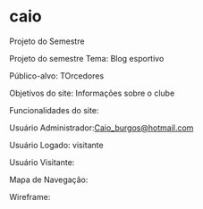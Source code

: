 # caio
Projeto do Semestre

Projeto do semestre Tema: Blog esportivo

Público-alvo: TOrcedores

Objetivos do site: Informações sobre o clube

Funcionalidades do site:

Usuário Administrador:Caio_burgos@hotmail.com

Usuário Logado: visitante

Usuário Visitante:

Mapa de Navegação:

Wireframe:
